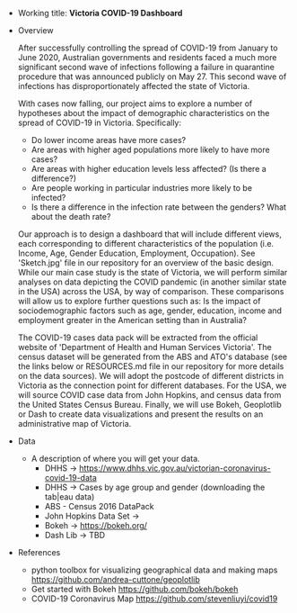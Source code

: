 - Working title: **Victoria COVID-19 Dashboard**

- Overview

    After successfully controlling the spread of COVID-19 from January to June 2020, 
    Australian governments and residents faced a much more significant second wave 
    of infections following a failure in quarantine procedure that was announced 
    publicly on May 27. This second wave of infections has disproportionately affected 
    the state of Victoria.
    
    With cases now falling, our project aims to explore a number of hypotheses about 
    the impact of demographic characteristics on the spread of COVID-19 in Victoria. 
    Specifically:
    - Do lower income areas have more cases?
    - Are areas with higher aged populations more likely to have more cases?
    - Are areas with higher education levels less affected? (Is there a difference?)
    - Are people working in particular industries more likely to be infected?
    - Is there a difference in the infection rate between the genders? What about the death rate?
    
    Our approach is to design a dashboard that will include different views, each corresponding
    to different characteristics of the population (i.e. Income, Age, Gender Education, 
    Employment, Occupation). See 'Sketch.jpg' file in our repository for an overview of the 
    basic design. While our main case study is the state of Victoria, we will perform similar 
    analyses on data depicting the COVID pandemic (in another similar state in the USA) across the USA, 
    by way of comparison. These comparisons will allow us to explore further questions such as: Is the impact of 
    sociodemographic factors such as age, gender, education, income and employment greater in the 
    American setting than in Australia?
    
    The COVID-19 cases data pack will be extracted from the official website of 'Department of 
    Health and Human Services Victoria'. The census dataset will be generated from the ABS and 
    ATO's database (see the links below or RESOURCES.md file in our repository for more details 
    on the data sources). We will adopt the postcode of different districts in Victoria as the 
    connection point for different databases. For the USA, we will source COVID case data from 
    John Hopkins, and census data from the United States Census Bureau. Finally, we will use 
    Bokeh, Geoplotlib or Dash to create data visualizations and present the results on an 
    administrative map of Victoria.
    
- Data
  - A description of where you will get your data.
    - DHHS -> https://www.dhhs.vic.gov.au/victorian-coronavirus-covid-19-data
    - DHHS -> Cases by age group and gender (downloading the tab|eau data)
    - ABS - Census 2016 DataPack
    - John Hopkins Data Set -> 
    - Bokeh -> https://bokeh.org/
    - Dash Lib -> TBD
   
   
- References
  - python toolbox for visualizing geographical data and making maps   https://github.com/andrea-cuttone/geoplotlib
  - Get started with Bokeh   https://github.com/bokeh/bokeh
  - COVID-19 Coronavirus Map  https://github.com/stevenliuyi/covid19
  
